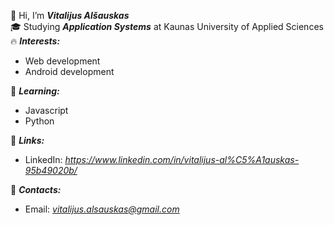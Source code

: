👋 Hi, I’m ***Vitalijus Alšauskas***<br/>
🎓 Studying ***Application Systems*** at Kaunas University of Applied Sciences<br/>
🔥 ***Interests:***
- Web development
- Android development

🌱 ***Learning:***
- Javascript
- Python

💎 ***Links:***
- LinkedIn: *https://www.linkedin.com/in/vitalijus-al%C5%A1auskas-95b49020b/*

📮 ***Contacts:***
- Email: *vitalijus.alsauskas@gmail.com*
